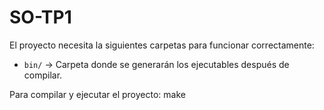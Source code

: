# SO-TP1

El proyecto necesita la siguientes carpetas para funcionar correctamente:
- `bin/` → Carpeta donde se generarán los ejecutables después de compilar.  

Para compilar y ejecutar el proyecto:
make
